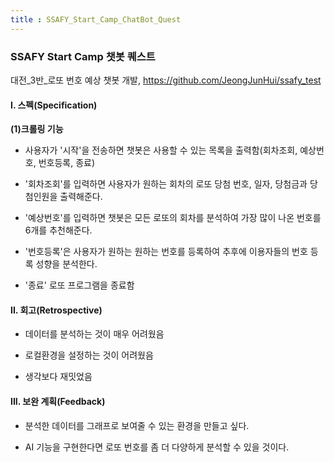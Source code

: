 ```yaml
---
title : SSAFY_Start_Camp_ChatBot_Quest
---
```

### SSAFY Start Camp 챗봇 퀘스트

대전_3반_로또 번호 예상 챗봇 개발, https://github.com/JeongJunHui/ssafy_test

#### I. 스펙(Specification)

<b>(1)크롤링 기능</b> 

* 사용자가 '시작'을 전송하면 챗봇은 사용할 수 있는 목록을 출력함(회차조회, 예상번호, 번호등록, 종료)

* '회차조회'를 입력하면 사용자가 원하는 회차의 로또 당첨 번호, 일자, 당첨금과 당첨인원을 출력해준다.

* '예상번호'를 입력하면 챗봇은 모든 로또의 회차를 분석하여 가장 많이 나온 번호를 6개를 추천해준다.

* '번호등록'은 사용자가 원하는 원하는 번호를 등록하여 추후에 이용자들의 번호 등록 성향을 분석한다.

* '종료' 로또 프로그램을 종료함

#### II. 회고(Retrospective)

* 데이터를 분석하는 것이 매우 어려웠음

* 로컬환경을 설정하는 것이 어려웠음

* 생각보다 재밋었음

#### III. 보완 계획(Feedback)

* 분석한 데이터를 그래프로 보여줄 수 있는 환경을 만들고 싶다.

* AI 기능을 구현한다면 로또 번호를 좀 더 다양하게 분석할 수 있을 것이다.
